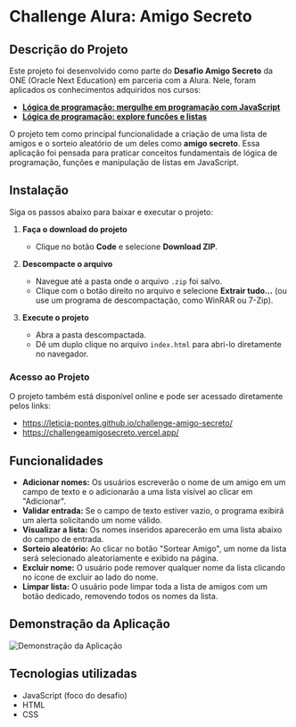 # Challenge Alura: Amigo Secreto

## Descrição do Projeto

Este projeto foi desenvolvido como parte do **Desafio Amigo Secreto** da ONE (Oracle Next Education) em parceria com a Alura. Nele, foram aplicados os conhecimentos adquiridos nos cursos:

- [**Lógica de programação: mergulhe em programação com JavaScript**](https://cursos.alura.com.br/course/logica-programacao-mergulhe-programacao-javascript)
- [**Lógica de programação: explore funções e listas**](https://cursos.alura.com.br/course/logica-programacao-funcoes-listas)

O projeto tem como principal funcionalidade a criação de uma lista de amigos e o sorteio aleatório de um deles como **amigo secreto**. Essa aplicação foi pensada para praticar conceitos fundamentais de lógica de programação, funções e manipulação de listas em JavaScript.

## Instalação

Siga os passos abaixo para baixar e executar o projeto:

1. **Faça o download do projeto**
   - Clique no botão **Code** e selecione **Download ZIP**.

2. **Descompacte o arquivo**
   - Navegue até a pasta onde o arquivo `.zip` foi salvo.
   - Clique com o botão direito no arquivo e selecione **Extrair tudo...** (ou use um programa de descompactação, como WinRAR ou 7-Zip).

3. **Execute o projeto**
   - Abra a pasta descompactada.
   - Dê um duplo clique no arquivo `index.html` para abri-lo diretamente no navegador.

### Acesso ao Projeto
O projeto também está disponível online e pode ser acessado diretamente pelos links: 
- https://leticia-pontes.github.io/challenge-amigo-secreto/
- https://challengeamigosecreto.vercel.app/

## Funcionalidades

- **Adicionar nomes:** Os usuários escreverão o nome de um amigo em um campo de texto e o adicionarão a uma lista visível ao clicar em "Adicionar".
- **Validar entrada:** Se o campo de texto estiver vazio, o programa exibirá um alerta solicitando um nome válido.
- **Visualizar a lista:** Os nomes inseridos aparecerão em uma lista abaixo do campo de entrada.
- **Sorteio aleatório:** Ao clicar no botão "Sortear Amigo", um nome da lista será selecionado aleatoriamente e exibido na página.
- **Excluir nome:** O usuário pode remover qualquer nome da lista clicando no ícone de excluir ao lado do nome.
- **Limpar lista:** O usuário pode limpar toda a lista de amigos com um botão dedicado, removendo todos os nomes da lista.

## Demonstração da Aplicação
![**Demonstração da Aplicação**](./ChallengeAmigoSecretoDemonstracao.gif)

## Tecnologias utilizadas
- JavaScript (foco do desafio)
- HTML
- CSS
